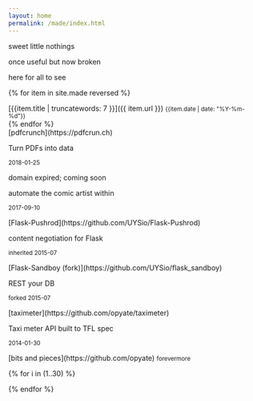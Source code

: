 ```yaml
---
layout: home
permalink: /made/index.html
---
```

<div class="boxes">

<div class="box box2">

sweet little nothings

once useful but now broken

here for all to see

</div>

{% for item in site.made reversed %}
<div class="box altbox">
[{{item.title | truncatewords: 7 }}]({{ item.url }})
<small>{{item.date | date: "%Y-%m-%d"}}</small>
</div>
{% endfor %}

<div class="box altbox">
[pdfcrunch](https://pdfcrun.ch)

Turn PDFs into data

<small>2018-01-25</small>
</div>

<div class="box altbox">
<a>domain expired; coming soon</a>

automate the comic artist within

<small>2017-09-10</small>
</div>

<div class="box altbox">
[Flask-Pushrod](https://github.com/UYSio/Flask-Pushrod)

content negotiation for Flask

<small>inherited 2015-07</small>
</div>

<div class="box altbox">
[Flask-Sandboy (fork)](https://github.com/UYSio/flask_sandboy)

REST your DB

<small>forked 2015-07</small>
</div>


<div class="box altbox">
[taximeter](https://github.com/opyate/taximeter)

Taxi meter API built to TFL spec

<small>2014-01-30</small>
</div>

<div class="box altbox">
[bits and pieces](https://github.com/opyate)
<small>forevermore</small>
</div>

{% for i in (1..30) %}

<div class="box"></div>

{% endfor %}


</div>
